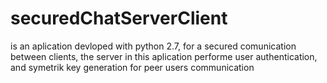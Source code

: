 # securedChatServerClient
is an aplication devloped with python 2.7, for a secured comunication between clients, the server in this aplication performe user authentication, and symetrik key generation for peer users communication 
